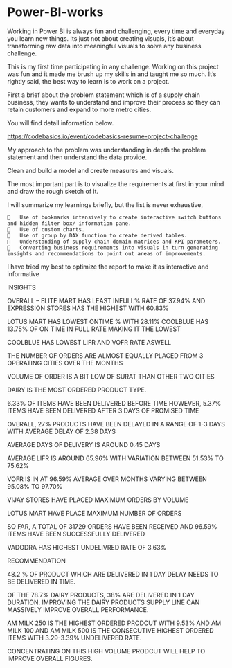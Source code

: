 # Power-BI-works

Working in Power BI is always fun and challenging, every time and everyday you learn new things. Its just not about creating visuals, it’s about transforming raw data into meaningful visuals to solve any business challenge.

This is my first time participating in any challenge. Working on this project was fun and it made me brush up my skills in and taught me so much.
It’s rightly said, the best way to learn is to work on a project.

First a brief about the problem statement which is of a supply chain business, they wants to understand and improve their process so they can retain customers and expand to more metro cities. 

You will find detail information below.

https://codebasics.io/event/codebasics-resume-project-challenge

My approach to the problem was understanding in depth the problem statement and then understand the data provide.

Clean and build a model and create measures and visuals. 

The most important part is to visualize the requirements at first in your mind and draw the rough sketch of it.

I will summarize my learnings briefly, but the list is never exhaustive,

    	Use of bookmarks intensively to create interactive switch buttons and hidden filter box/ information pane.
    	Use of custom charts.
    	Use of group by DAX function to create derived tables.
    	Understanding of supply chain domain matrices and KPI parameters.
    	Converting business requirements into visuals in turn generating insights and recommendations to point out areas of improvements.
    
I have tried my best to optimize the report to make it as interactive and informative


INSIGHTS

  OVERALL – 
  ELITE MART HAS LEAST INFULL% RATE OF 37.94% AND EXPRESSION STORES HAS THE HIGHEST WITH 60.83%
  
  LOTUS MART HAS LOWEST ONTIME % WITH 28.11% COOLBLUE HAS 13.75% OF ON TIME IN FULL RATE MAKING IT THE LOWEST
  
  COOLBLUE HAS LOWEST LIFR AND VOFR RATE ASWELL
  
  THE NUMBER OF ORDERS ARE ALMOST EQUALLY PLACED FROM 3 OPERATING CITIES OVER THE MONTHS
  
  VOLUME OF ORDER IS A BIT LOW OF SURAT THAN OTHER TWO CITIES
  
  DAIRY IS THE MOST ORDERED PRODUCT TYPE.
  
  6.33% OF ITEMS HAVE BEEN DELIVERED BEFORE TIME HOWEVER, 5.37% ITEMS HAVE BEEN DELIVERED AFTER 3 DAYS OF PROMISED TIME
  
  OVERALL, 27% PRODUCTS HAVE BEEN DELAYED IN A RANGE OF 1-3 DAYS WITH AVERAGE DELAY OF 2.38 DAYS
  
  AVERAGE DAYS OF DELIVERY IS AROUND 0.45 DAYS
  
  AVERAGE LIFR IS AROUND 65.96% WITH VARIATION BETWEEN 51.53% TO 75.62%
  
  VOFR IS IN AT 96.59% AVERAGE OVER MONTHS VARYING BETWEEN 95.08% TO 97.70%
  
  VIJAY STORES HAVE PLACED MAXIMUM ORDERS BY VOLUME
  
  LOTUS MART HAVE PLACE MAXIMUM NUMBER OF ORDERS
  
  SO FAR, A TOTAL OF 31729 ORDERS HAVE BEEN RECEIVED AND 96.59% ITEMS HAVE BEEN SUCCESSFULLY DELIVERED
  
  VADODRA HAS HIGHEST UNDELIVRED RATE OF 3.63% 

RECOMMENDATION
  
  48.2 % OF PRODUCT WHICH ARE DELIVERED IN 1 DAY DELAY NEEDS TO BE DELIVERED IN TIME.
  
  OF THE 78.7% DAIRY PRODUCTS, 38% ARE DELIVERED IN 1 DAY DURATION. IMPROVING THE DAIRY PRODUCTS SUPPLY LINE CAN MASSIVELY IMPROVE OVERALL PERFORMANCE.
  
  AM MILK 250 IS THE HIGHEST ORDERED PRODCUT WITH 9.53% AND AM MILK 100 AND AM MILK 500 IS THE CONSECUTIVE HIGHEST ORDERED ITEMS WITH 3.29-3.39% UNDELIVERED RATE.
  
  CONCENTRATING ON THIS HIGH VOLUME PRODCUT WILL HELP TO IMPROVE OVERALL FIGURES.



